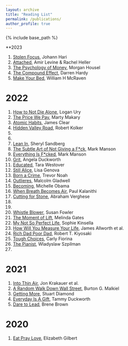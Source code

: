 ```yaml
---
layout: archive
title: "Reading List"
permalink: /publications/
author_profile: true
---
```



<!-- {% if author.googlescholar %}
  You can also find my articles on <u><a href="{{author.googlescholar}}">my Google Scholar profile</a>.</u>
{% endif %} -->

{% include base_path %}

**2023
1. [Stolen Focus](https://bookshop.org/p/books/stolen-focus-why-you-can-t-pay-attention-and-how-to-think-deeply-again-johann-hari/16895371?ean=9780593138533), Johann Hari
2. [Attached](https://bookshop.org/p/books/attached-the-new-science-of-adult-attachment-and-how-it-can-help-you-find-and-keep-love-amir-levine/6718109?ean=9781585429134), Amir Levine & Rachel Heller
3. [The Psychology of Money](https://bookshop.org/p/books/the-psychology-of-money-timeless-lessons-on-wealth-greed-and-happiness/14357913?ean=9780857197689), Morgan Housel
4. [The Compound Effect](https://bookshop.org/p/books/the-compound-effect-10th-anniversary-edition-jumpstart-your-income-your-life-your-success-darren-hardy/7899529?ean=9780306924637), Darren Hardy
5. [Make Your Bed](https://bookshop.org/p/books/make-your-bed-little-things-that-can-change-your-life-and-maybe-the-world-william-h-mcraven/15285924?ean=9781455570249), William H McRaven

2022
======
1. [How to Not Die Alone](https://bookshop.org/p/books/how-to-not-die-alone-the-surprising-science-that-will-help-you-find-love-logan-ury/15609677?ean=9781982120634), Logan Ury
2. [The Price We Pay](https://bookshop.org/p/books/the-price-we-pay-what-broke-american-health-care-and-how-to-fix-it-marty-makary/8556230?ean=9781635575910), Marty Makary
3. [Atomic Habits](https://bookshop.org/p/books/atomic-habits-an-easy-proven-way-to-build-good-habits-break-bad-ones-james-clear/12117739?ean=9780735211292), James Clear
4. [Hidden Valley Road](https://bookshop.org/p/books/hidden-valley-road-inside-the-mind-of-an-american-family-robert-kolker/7365400?ean=9780385543767), Robert Kolker
5. 
6. 
7. [Lean In](https://bookshop.org/p/books/lean-in-women-work-and-the-will-to-lead-sheryl-sandberg/8631517?ean=9780385349949), Sheryl Sandberg
8. [The Subtle Art of Not Giving a F\*ck](https://bookshop.org/p/books/the-subtle-art-of-not-giving-a-f-ck-a-counterintuitive-approach-to-living-a-good-life-mark-manson/6437681?ean=9780062457714), Mark Manson
9. [Everything Is F\*cked](https://bookshop.org/p/books/everything-is-f-cked-mark-manson/8006390?ean=9780062956569), Mark Manson 
10. [Grit](https://bookshop.org/p/books/grit-the-power-of-passion-and-perseverance-angela-duckworth/6700116?ean=9781501111112), Angela Duckworth
11. [Educated](https://bookshop.org/p/books/educated-a-memoir-tara-westover/15280731?ean=9780399590528), Tara Westover
12. [Still Alice](https://bookshop.org/p/books/still-alice-lisa-genova/586308?ean=9781439102817), Lisa Genova
13. [Born a Crime](https://bookshop.org/p/books/born-a-crime-stories-from-a-south-african-childhood-trevor-noah/6314082?ean=9780399588198), Trevor Noah
14. [Outlieres](https://bookshop.org/p/books/outliers-the-story-of-success-malcolm-gladwell/16437709?ean=9780316017930), Malcolm Gladwell
15. [Becoming](https://bookshop.org/p/books/becoming-michelle-obama/266233?ean=9781524763145), Michelle Obama
16. [When Breath Becomes Air](https://bookshop.org/p/books/when-breath-becomes-air-paul-kalanithi/7373634?ean=9780812988406), Paul Kalanithi 
17. [Cutting for Stone](https://bookshop.org/p/books/cutting-for-stone-abraham-verghese/586123?ean=9780375714368), Abraham Verghese
18. 
19. 
20. [Whistle Blower](https://bookshop.org/p/books/whistleblower-my-unlikely-journey-to-silicon-valley-and-speaking-out-against-injustice-susan-fowler/12087734?ean=9780525560142), Susan Fowler
21. [The Moment of Lift](https://bookshop.org/p/books/the-moment-of-lift-melinda-gates/19192697?ean=9781250257727), Melinda Gates
22. [My Not So Perfect Life](https://bookshop.org/p/books/my-not-so-perfect-life-sophie-kinsella/7381513?ean=9780812987713), Sophie Kinsella
23. [How Will You Measure Your Life](https://bookshop.org/p/books/how-will-you-measure-your-life-clayton-m-christensen/6430275?ean=9780062102416), James Allworth et al.
24. [Rich Dad Poor Dad](https://bookshop.org/p/books/rich-dad-poor-dad-what-the-rich-teach-their-kids-about-money-that-the-poor-and-middle-class-do-not-robert-t-kiyosaki/8237641?ean=9781612680194), Robert T. Kiyosaki 
25. [Tough Choices](https://www.amazon.com/Tough-Choices-Memoir-Carly-Fiorina/dp/159184181X), Carly Fiorina
26. [The Pianist](https://bookshop.org/p/books/the-pianist-seventy-fifth-anniversary-edition-the-extraordinary-true-story-of-one-man-s-survival-in-warsaw-1939-1945-wladyslaw-szpilman/9903797?ean=9781250249548), Wladyslaw Szpilman
27. 

2021
======
1. [Into Thin Air](https://www.amazon.com/Into-Thin-Air-Personal-Disaster/dp/0385494785), Jon Krakauer et al.
2. [A Random Walk Down Wall Street](https://bookshop.org/p/books/a-random-walk-down-wall-street-the-best-investment-guide-that-money-can-buy-burton-g-malkiel/18515450?ean=9781324051138), Burton G. Malkiel
3. [Getting More](https://bookshop.org/p/books/getting-more-how-you-can-negotiate-to-succeed-in-work-and-life-stuart-diamond/8782853?ean=9780307716903), Stuart Diamond
4. [Everyday Is A Gift](https://bookshop.org/p/books/every-day-is-a-gift-a-memoir-tammy-duckworth/15718261?ean=9781538718513), Tammy Duckworth
5. [Dare to Lead](https://bookshop.org/p/books/dare-to-lead-brave-work-tough-conversations-whole-hearts-brene-brown/9586434?ean=9780399592522), Brene Brown

2020
======
1. [Eat Pray Love](https://bookshop.org/p/books/eat-pray-love-one-woman-s-search-for-everything-across-italy-india-and-indonesia-elizabeth-gilbert/11694804?ean=9780143038412), Elizabeth Gilbert



<!-- {% for post in site.publications reversed %}
  {% include archive-single.html %}
{% endfor %} -->
